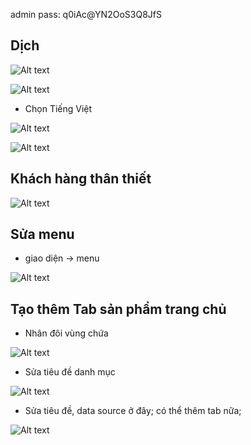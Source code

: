 admin
pass: q0iAc@YN2OoS3Q8JfS

## Dịch
![Alt text](https://i.imgur.com/Z0qsJz7.jpeg)

![Alt text](https://i.imgur.com/bAK3CQj.jpeg)

- Chọn Tiếng Việt

![Alt text](https://i.imgur.com/woYgkux.jpeg)

![Alt text](https://i.imgur.com/M3q7BZy.jpeg)

## Khách hàng thân thiết
![Alt text](https://i.imgur.com/iBiQGq9.jpeg)

## Sửa menu

- giao diện -> menu
 
![Alt text](https://i.imgur.com/2D5QCK1.jpeg)

## Tạo thêm Tab sản phẩm trang chủ
- Nhân đôi vùng chứa

![Alt text](https://i.imgur.com/B3OVb85.jpeg)

- Sửa tiêu đề danh mục

![Alt text](https://i.imgur.com/zrUj9nl.jpeg)

- Sửa tiêu đề, data source ở đây; có thể thêm tab nữa;

![Alt text](https://i.imgur.com/OC3MWrW.jpeg)
